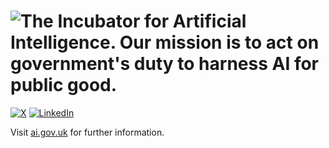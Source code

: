 <h1>
  <img src="https://github.com/user-attachments/assets/6e8f0250-5d37-4da2-aceb-66129f9be789" alt="The Incubator for Artificial Intelligence. Our mission is to act on government's duty to harness AI for public good."/>  
</h1>

[![X](https://img.shields.io/badge/X-%40i__dot__ai-c50878)](https://twitter.com/i_dot_ai)
[![LinkedIn](https://img.shields.io/badge/LinkedIn-Incubator_for_Artificial_Intelligence-c50878)](https://uk.linkedin.com/company/i-dot-ai)

Visit [ai.gov.uk](https://ai.gov.uk) for further information.
